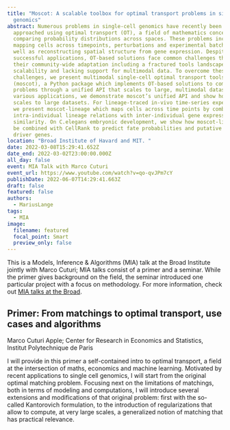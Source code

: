 ```yaml
---
title: "Moscot: A scalable toolbox for optimal transport problems in single-cell
  genomics"
abstract: Numerous problems in single-cell genomics have recently been
  approached using optimal transport (OT), a field of mathematics concerned with
  comparing probability distributions across spaces. These problems include
  mapping cells across timepoints, perturbations and experimental batches as
  well as reconstructing spatial structure from gene expression. Despite their
  successful applications, OT-based solutions face common challenges that hinder
  their community-wide adaptation including a fractured tools landscape, limited
  scalability and lacking support for multimodal data. To overcome these
  challenges, we present multimodal single-cell optimal transport tools
  (moscot), a Python package which implements OT-based solutions to common
  problems through a unified API that scales to large, multimodal datasets. In
  various applications, we demonstrate moscot’s unified API and show how it
  scales to large datasets. For lineage-traced in-vivo time-series experiments,
  we present moscot-lineage which maps cells across time points by combining
  intra-individual lineage relations with inter-individual gene expression
  similarity. On C.elegans embryonic development, we show how moscot-lineage can
  be combined with CellRank to predict fate probabilities and putative decision
  driver genes.
location: "Broad Institute of Havard and MIT. "
date: 2022-03-08T15:29:41.652Z
date_end: 2022-03-02T23:00:00.000Z
all_day: false
event: MIA Talk with Marco Cuturi
event_url: https://www.youtube.com/watch?v=qo-qvJPm7cY
publishDate: 2022-06-07T14:29:41.663Z
draft: false
featured: false
authors:
  - MariusLange
tags:
  - MIA
image:
  filename: featured
  focal_point: Smart
  preview_only: false
---
```

This is a Models, Inference & Algorithms (MIA) talk at the Broad Institute jointly with Marco Cuturi; MIA talks consist of a primer and a seminar. While the primer gives background on the field, the seminar introduced one particular project with a focus on methodology. For more information, check out [MIA talks at the Broad](https://www.broadinstitute.org/talks/spring-2022/mia).

## Primer: From matchings to optimal transport, use cases and algorithms

Marco Cuturi
Apple; Center for Research in Economics and Statistics, Institut Polytechnique de Paris

I will provide in this primer a self-contained intro to optimal transport, a field at the intersection of maths, economics and machine learning. Motivated by recent applications to single cell genomics, I will start from the original optimal matching problem. Focusing next on the limitations of matchings, both in terms of modeling and computations, I will introduce several extensions and modifications of that original problem: first with the so-called Kantorovich formulation, to the introduction of regularizations that allow to compute, at very large scales, a generalized notion of matching that has practical relevance.




